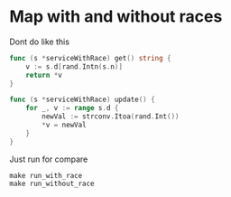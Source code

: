 # Map with and without races

Dont do like this
```go
func (s *serviceWithRace) get() string {
	v := s.d[rand.Intn(s.n)]
	return *v
}

func (s *serviceWithRace) update() {
	for _, v := range s.d {
		newVal := strconv.Itoa(rand.Int())
		*v = newVal
	}
}
```

Just run for compare
```shell
make run_with_race
make run_without_race
```
